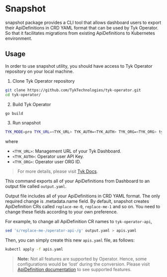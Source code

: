 # Snapshot

snapshot package provides a CLI tool that allows dashboard users to export their 
ApiDefinitions in CRD YAML format that can be used by Tyk Operator. So that it 
facilitates migrations from existing ApiDefinitions to Kubernetes environment.

## Usage

In order to use snapshot utility, you should have access to Tyk Operator repository
on your local machine.

1. Clone Tyk Operator repository
```bash
git clone https://github.com/TykTechnologies/tyk-operator.git
cd tyk-operator/
```

2. Build Tyk Operator
```bash
go build
```

3. Run snapshot
```bash
TYK_MODE=pro TYK_URL=<TYK_URL> TYK_AUTH=<TYK_AUTH> TYK_ORG=<TYK_ORG> tyk-operator --snapshot output.yaml
```
where
- `<TYK_URL>`: Management URL of your Tyk Dashboard.
- `<TYK_AUTH>`: Operator user API Key.
- `<TYK_ORG>`: Operator user ORG ID.

> For more details, please visit [Tyk Docs](https://tyk.io/docs/tyk-stack/tyk-operator/installing-tyk-operator/#tyk-self-managed-hybrid).

This command exports all of your ApiDefinitions from Dashboard to an output file
called `output.yaml`.

Output file includes all of your ApiDefinitions in CRD YAML format. The only required
change is .metadata.name field. By default, snapshot creates ApiDefinition CRs 
called `replace-me-0`, `replace-me-1` and so on. You need to change these fields
according to your own preference.

For example, to change all ApiDefinition CR names to `tyk-operator-api`,
```bash
sed 's/replace-me-/operator-api-/g' output.yaml > apis.yaml
```

Then, you can simply create this new `apis.yaml` file, as follows:
```bash
kubectl apply -f apis.yaml
```

> **Note:** Not all features are supported by Operator. Hence, some configurations would be 
‘lost’ during the conversion. Please visit [ApiDefinition documentation](https://github.com/TykTechnologies/tyk-operator/blob/master/docs/api_definitions.md)
to see supported features.
